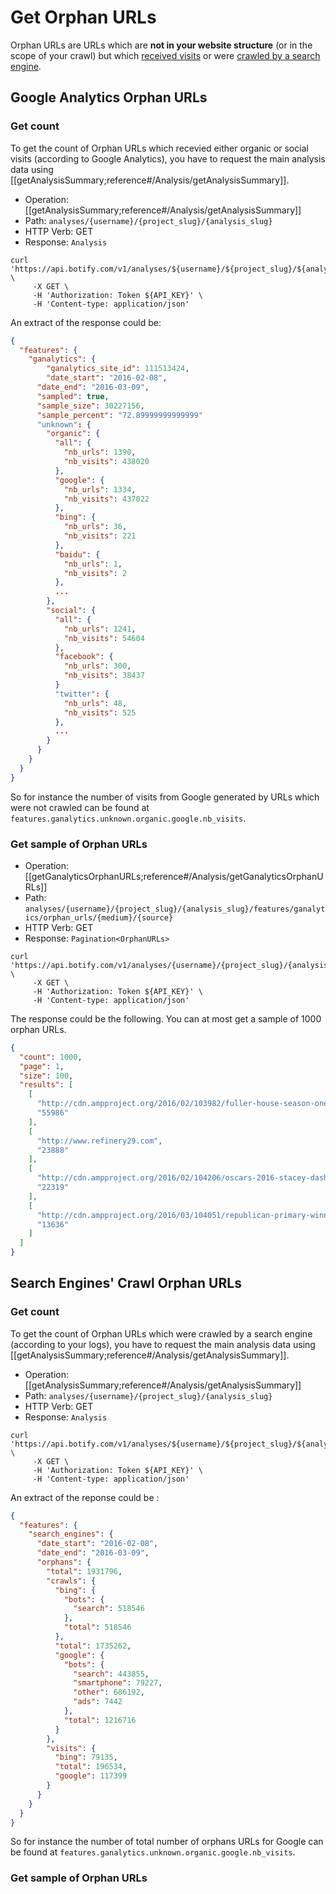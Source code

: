 # Get Orphan URLs

Orphan URLs are URLs which are **not in your website structure** (or in the scope of your crawl) but which [received visits](#google-analytics-orphan-urls) or were [crawled by a search engine](#search-engines-crawl-orphan-urls).


## Google Analytics Orphan URLs

### Get count

To get the count of Orphan URLs which recevied either organic or social visits (according to Google Analytics), you have to request the main analysis data using [[getAnalysisSummary;reference#/Analysis/getAnalysisSummary]].

- Operation: [[getAnalysisSummary;reference#/Analysis/getAnalysisSummary]]
- Path: `analyses/{username}/{project_slug}/{analysis_slug}`
- HTTP Verb: GET
- Response: `Analysis`

```SH
curl 'https://api.botify.com/v1/analyses/${username}/${project_slug}/${analysis_slug}' \
     -X GET \
     -H 'Authorization: Token ${API_KEY}' \
     -H 'Content-type: application/json'
```

An extract of the response could be:

```JSON
{
  "features": {
    "ganalytics": {
        "ganalytics_site_id": 111513424,
        "date_start": "2016-02-08",
      "date_end": "2016-03-09",
      "sampled": true,
      "sample_size": 30227156,
      "sample_percent": "72.89999999999999"
      "unknown": {
        "organic": {
          "all": {
            "nb_urls": 1390,
            "nb_visits": 438020
          },
          "google": {
            "nb_urls": 1334,
            "nb_visits": 437022
          },
          "bing": {
            "nb_urls": 36,
            "nb_visits": 221
          },
          "baidu": {
            "nb_urls": 1,
            "nb_visits": 2
          },
          ...
        },
        "social": {
          "all": {
            "nb_urls": 1241,
            "nb_visits": 54604
          },
          "facebook": {
            "nb_urls": 300,
            "nb_visits": 38437
          }
          "twitter": {
            "nb_urls": 48,
            "nb_visits": 525
          },
          ...
        }
      }
    }
  }
}
```

So for instance the number of visits from Google generated by URLs which were not crawled can be found at `features.ganalytics.unknown.organic.google.nb_visits`.



### Get sample of Orphan URLs

- Operation: [[getGanalyticsOrphanURLs;reference#/Analysis/getGanalyticsOrphanURLs]]
- Path: `analyses/{username}/{project_slug}/{analysis_slug}/features/ganalytics/orphan_urls/{medium}/{source}`
- HTTP Verb: GET
- Response: `Pagination<OrphanURLs>`

```SH
curl 'https://api.botify.com/v1/analyses/{username}/{project_slug}/{analysis_slug}/features/ganalytics/orphan_urls/{medium}/{source}' \
     -X GET \
     -H 'Authorization: Token ${API_KEY}' \
     -H 'Content-type: application/json'
```

The response could be the following. You can at most get a sample of 1000 orphan URLs.

```JSON
{
  "count": 1000,
  "page": 1,
  "size": 100,
  "results": [
    [
      "http://cdn.ampproject.org/2016/02/103982/fuller-house-season-one",
      "55986"
    ],
    [
      "http://www.refinery29.com",
      "23888"
    ],
    [
      "http://cdn.ampproject.org/2016/02/104206/oscars-2016-stacey-dash",
      "22319"
    ],
    [
      "http://cdn.ampproject.org/2016/03/104051/republican-primary-winners-election-results-2016",
      "13636"
    ]
  ]
}
```

## Search Engines' Crawl Orphan URLs

### Get count

To get the count of Orphan URLs which were crawled by a search engine (according to your logs), you have to request the main analysis data using [[getAnalysisSummary;reference#/Analysis/getAnalysisSummary]].

- Operation: [[getAnalysisSummary;reference#/Analysis/getAnalysisSummary]]
- Path: `analyses/{username}/{project_slug}/{analysis_slug}`
- HTTP Verb: GET
- Response: `Analysis`

```SH
curl 'https://api.botify.com/v1/analyses/${username}/${project_slug}/${analysis_slug}' \
     -X GET \
     -H 'Authorization: Token ${API_KEY}' \
     -H 'Content-type: application/json'
```

An extract of the reponse could be :
```JSON
{
  "features": {
    "search_engines": {
      "date_start": "2016-02-08",
      "date_end": "2016-03-09",
      "orphans": {
        "total": 1931796,
        "crawls": {
          "bing": {
            "bots": {
              "search": 518546
            },
            "total": 518546
          },
          "total": 1735262,
          "google": {
            "bots": {
              "search": 443855,
              "smartphone": 79227,
              "other": 686192,
              "ads": 7442
            },
            "total": 1216716
          }
        },
        "visits": {
          "bing": 79135,
          "total": 196534,
          "google": 117399
        }
      }
    }
  }
}
```

So for instance the number of total number of orphans URLs for Google can be found at `features.ganalytics.unknown.organic.google.nb_visits`.



### Get sample of Orphan URLs
